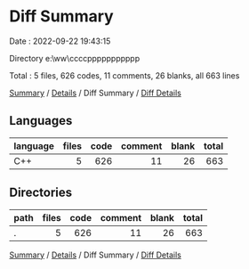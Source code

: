 # Diff Summary

Date : 2022-09-22 19:43:15

Directory e:\\ww\\ccccppppppppppp

Total : 5 files,  626 codes, 11 comments, 26 blanks, all 663 lines

[Summary](results.md) / [Details](details.md) / Diff Summary / [Diff Details](diff-details.md)

## Languages
| language | files | code | comment | blank | total |
| :--- | ---: | ---: | ---: | ---: | ---: |
| C++ | 5 | 626 | 11 | 26 | 663 |

## Directories
| path | files | code | comment | blank | total |
| :--- | ---: | ---: | ---: | ---: | ---: |
| . | 5 | 626 | 11 | 26 | 663 |

[Summary](results.md) / [Details](details.md) / Diff Summary / [Diff Details](diff-details.md)